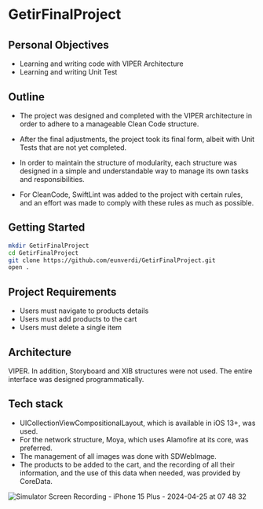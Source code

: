 <h1 
<br>
GetirFinalProject </h1>
<h6 align="left"> 

## Personal Objectives
- Learning and writing code with VIPER Architecture
- Learning and writing Unit Test

## Outline 
- The project was designed and completed with the VIPER architecture in order to adhere to a manageable Clean Code structure.

- After the final adjustments, the project took its final form, albeit with Unit Tests that are not yet completed.

- In order to maintain the structure of modularity, each structure was designed in a simple and understandable way to manage its own tasks and responsibilities.

- For CleanCode, SwiftLint was added to the project with certain rules, and an effort was made to comply with these rules as much as possible.


## Getting Started

```bash
mkdir GetirFinalProject
cd GetirFinalProject
git clone https://github.com/eunverdi/GetirFinalProject.git
open .
```

## Project Requirements
- Users must navigate to products details
- Users must add products to the cart
- Users must delete a single item

## Architecture
VIPER. In addition, Storyboard and XIB structures were not used. The entire interface was designed programmatically.

## Tech stack
- UICollectionViewCompositionalLayout, which is available in iOS 13+, was used. 
- For the network structure, Moya, which uses Alamofire at its core, was preferred. 
- The management of all images was done with SDWebImage. 
- The products to be added to the cart, and the recording of all their information, and the use of this data when needed, was provided by CoreData.

![Simulator Screen Recording - iPhone 15 Plus - 2024-04-25 at 07 48 32](https://github.com/eunverdi/GetirFinalProject/assets/89488125/e8cbeec9-3eda-4dfa-9719-46ca8c9bb371)
